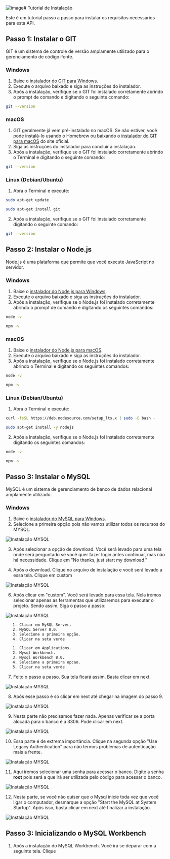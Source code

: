 ![image](https://github.com/filipelimavaz/projeto-ayty-briefing/assets/42976390/db88eb3e-aa43-43e5-be89-0d2efac9515c)# Tutorial de Instalação

Este é um tutorial passo a passo para instalar os requisitos necessários para esta API.

## Passo 1: Instalar o GIT

GIT é um sistema de controle de versão amplamente utilizado para o gerenciamento de código-fonte.

### Windows

1. Baixe o [instalador do GIT para Windows](https://git-scm.com/download/win).
2. Execute o arquivo baixado e siga as instruções do instalador.
3. Após a instalação, verifique se o GIT foi instalado corretamente abrindo o prompt de comando e digitando o seguinte comando:

```bash
git --version
```

### macOS

1. GIT geralmente já vem pré-instalado no macOS. Se não estiver, você pode instalá-lo usando o Homebrew ou baixando o [instalador do GIT para macOS](https://git-scm.com/download/mac) do site oficial.
2. Siga as instruções do instalador para concluir a instalação.
3. Após a instalação, verifique se o GIT foi instalado corretamente abrindo o Terminal e digitando o seguinte comando:

```bash
git --version
```

### Linux (Debian/Ubuntu)

1. Abra o Terminal e execute:

```bash
sudo apt-get update
```
```bash
sudo apt-get install git
```

2. Após a instalação, verifique se o GIT foi instalado corretamente digitando o seguinte comando:

```bash
git --version
```

## Passo 2: Instalar o Node.js

Node.js é uma plataforma que permite que você execute JavaScript no servidor.

### Windows

1. Baixe o [instalador do Node.js para Windows](https://nodejs.org/en/download/).
2. Execute o arquivo baixado e siga as instruções do instalador.
3. Após a instalação, verifique se o Node.js foi instalado corretamente abrindo o prompt de comando e digitando os seguintes comandos:

```bash
node -v
```
```bash
npm -v
```

### macOS

1. Baixe o [instalador do Node.js para macOS](https://nodejs.org/en/download/).
2. Execute o arquivo baixado e siga as instruções do instalador.
3. Após a instalação, verifique se o Node.js foi instalado corretamente abrindo o Terminal e digitando os seguintes comandos:

```bash
node -v
```
```bash
npm -v
```

### Linux (Debian/Ubuntu)

1. Abra o Terminal e execute:

```bash
curl -fsSL https://deb.nodesource.com/setup_lts.x | sudo -E bash -
```
```bash
sudo apt-get install -y nodejs
```

2. Após a instalação, verifique se o Node.js foi instalado corretamente digitando os seguintes comandos:

```bash
node -v
```
```bash
npm -v
```

## Passo 3: Instalar o MySQL

MySQL é um sistema de gerenciamento de banco de dados relacional amplamente utilizado.

### Windows

1. Baixe o [instalador do MySQL para Windows](https://dev.mysql.com/downloads/windows/installer/8.0.html).
2. Selecione a primeira opção pois não vamos utilizar todos os recursos do MYSQL. 

![Instalação MYSQL](.github/mysql-install/InstalacaoMYSQL-0.png)

3. Após selecionar a opção de download. Você será levado para uma tela onde será perguntado se você quer fazer login antes continuar, mas não há necessidade. Clique em "No thanks, just start my download."

4. Após o download. Clique no arquivo de instalação e você será levado a essa tela. Clique em custom

![Instalação MYSQL](.github/mysql-install/InstalacaoMYSQL-1.png)

6. Após clicar em "custom". Você será levado para essa tela. Nela iremos selecionar apenas as ferramentas que utilizaremos para executar o projeto. Sendo assim, Siga o passo a passo:

![Instalação MYSQL](.github/mysql-install/InstalacaoMYSQL-2.png)

```bash
   1. Clicar em MySQL Server.
   2. MySQL Server 8.0.
   3. Selecione a primeira opção.
   4. Clicar na seta verde
```
```bash
   1. Clicar em Applications.
   2. Mysql Workbench.
   3. Mysql Workbench 8.0.
   4. Selecione a primeira opcao.
   5. Clicar na seta verde
```
7. Feito o passo a passo. Sua tela ficará assim. Basta clicar em next.

![Instalação MYSQL](.github/mysql-install/InstalacaoMYSQL-3.png)

8. Após esse passo é só clicar em next até chegar na imagem do passo 9.

![Instalação MYSQL](.github/mysql-install/InstalacaoMYSQL-4.png)

9. Nesta parte não precisamos fazer nada. Apenas verificar se a porta alocada para o banco é a 3306. Pode clicar em next.

![Instalação MYSQL](.github/mysql-install/InstalacaoMYSQL-5.png)

10. Essa parte é de extrema importância. Clique na segunda opção "Use Legacy Authentication" para não termos problemas de autenticação mais a frente.

![Instalação MYSQL](.github/mysql-install/InstalacaoMYSQL-6.png)

11. Aqui iremos selecionar uma senha para acessar o banco. Digite a senha **root** pois será a que irá ser utilizada pelo código para acessar o banco.

![Instalação MYSQL](.github/mysql-install/InstalacaoMYSQL-7.png)

12. Nesta parte, se você não quiser que o Mysql inicie toda vez que você ligar o computador, desmarque a opção "Start the MySQL at System Startup". Após isso, basta clicar em next até finalizar a instalação.

![Instalação MYSQL](.github/mysql-install/InstalacaoMYSQL-8.png)

## Passo 3: Inicializando o MySQL Workbench

1. Após a instalação do MySQL Workbench. Você irá se deparar com a seguinte tela. Clique 
